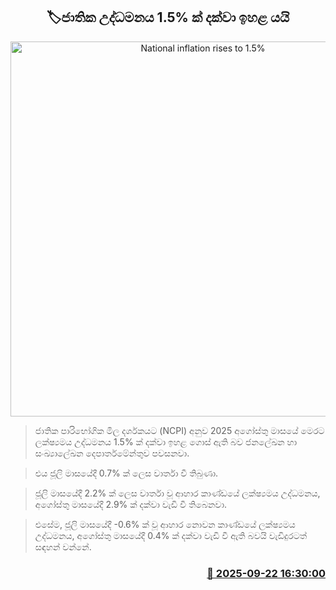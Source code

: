 <p align='center'><b><h2 align='center' title='National inflation rises to 1.5%'>🏷ජාතික උද්ධමනය 1.5% ක් දක්වා ඉහළ යයි</h2></b></p>
<p align='center'><img src='https://helakuru.sgp1.cdn.digitaloceanspaces.com/esana/images/lib/Inflation.jpg' width='600' alt='National inflation rises to 1.5%'></p>

> ජාතික පාරිභෝගික මිල දර්ශකයට (NCPI) අනුව 2025 අගෝස්තු මාසයේ මෙරට ලක්ෂ්‍යමය උද්ධමනය 1.5% ක් දක්වා ඉහළ ගොස් ඇති බව ජනලේඛන හා සංඛ්‍යාලේඛන දෙපාර්තමේන්තුව පවසනවා.

> එය ජූලි මාසයේදී 0.7% ක් ලෙස වාර්තා වී තිබුණා.

> ජූලි මාසයේදී 2.2% ක් ලෙස වාර්තා වූ ආහාර කාණ්ඩයේ ලක්ෂ්‍යමය උද්ධමනය, අගෝස්තු මාසයේදී 2.9% ක් දක්වා වැඩි වී තිබෙනවා.

> එසේම, ජූලි මාසයේදී -0.6% ක් වූ ආහාර නොවන කාණ්ඩයේ ලක්ෂ්‍යමය උද්ධමනය, අගෝස්තු මාසයේදී 0.4% ක් දක්වා වැඩි වී ඇති බවයි වැඩිදුරටත් සඳහන් වන්නේ.



<h3 align='right'><a href='https://www.helakuru.lk/esana/p/113872/'>📅 2025-09-22 16:30:00</a></h3>
